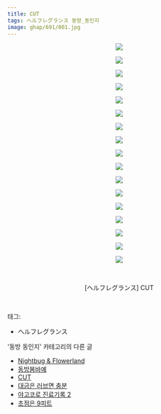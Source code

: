 ```yaml
---
title: CUT
tags: ヘルフレグランス 동방_동인지
image: ghap/691/001.jpg
---
```

<div class="article">
<p style="text-align: center; clear: none; float: none;"><img src="{{ site.nasurl }}/ghap/691/001.jpg"/></p>
<p style="text-align: center; clear: none; float: none;"><img src="{{ site.nasurl }}/ghap/691/002.jpg"/></p>
<p style="text-align: center; clear: none; float: none;"><img src="{{ site.nasurl }}/ghap/691/003.jpg"/></p>
<p style="text-align: center; clear: none; float: none;"><img src="{{ site.nasurl }}/ghap/691/004.jpg"/></p>
<p style="text-align: center; clear: none; float: none;"><img src="{{ site.nasurl }}/ghap/691/005.jpg"/></p>
<p style="text-align: center; clear: none; float: none;"><img src="{{ site.nasurl }}/ghap/691/006.jpg"/></p>
<p style="text-align: center; clear: none; float: none;"><img src="{{ site.nasurl }}/ghap/691/007.jpg"/></p>
<p style="text-align: center; clear: none; float: none;"><img src="{{ site.nasurl }}/ghap/691/008.jpg"/></p>
<p style="text-align: center; clear: none; float: none;"><img src="{{ site.nasurl }}/ghap/691/009.jpg"/></p>
<p style="text-align: center; clear: none; float: none;"><img src="{{ site.nasurl }}/ghap/691/010.jpg"/></p>
<p style="text-align: center; clear: none; float: none;"><img src="{{ site.nasurl }}/ghap/691/011.jpg"/></p>
<p style="text-align: center; clear: none; float: none;"><img src="{{ site.nasurl }}/ghap/691/012.jpg"/></p>
<p style="text-align: center; clear: none; float: none;"><img src="{{ site.nasurl }}/ghap/691/013.jpg"/></p>
<p style="text-align: center; clear: none; float: none;"><img src="{{ site.nasurl }}/ghap/691/014.jpg"/></p>
<p style="text-align: center; clear: none; float: none;"><img src="{{ site.nasurl }}/ghap/691/015.jpg"/></p>
<p style="text-align: center; clear: none; float: none;"><img src="{{ site.nasurl }}/ghap/691/016.jpg"/></p>
<p style="text-align: center; clear: none; float: none;"><img src="{{ site.nasurl }}/ghap/691/017.jpg"/></p>
<p style="text-align: center; clear: none; float: none;"><br/></p>
<p style="text-align: center; clear: none; float: none;">[ヘルフレグランス] CUT</p>
<p><br/></p>
</div><div class="tagTrail">
<p>태그: </p>
<ul>
<li>ヘルフレグランス</li>
</ul>
</div><div class="another">
<p>'동방 동인지' 카테고리의 다른 글</p>
<ul>
<li><a href="/2016-07-06-ghap_693">Nightbug &amp; Flowerland</a></li>
<li><a href="/2016-07-05-ghap_692">동방봄바예</a></li>
<li><a href="/2016-07-05-ghap_691">CUT</a></li>
<li><a href="/2016-07-05-ghap_690">대금은 러브면 충분</a></li>
<li><a href="/2016-07-05-ghap_689">야고코로 진료기록 2</a></li>
<li><a href="/2016-07-05-ghap_688">초점은 9피트</a></li>
</ul>
</div><div class="cb_module cb_fluid">
<div class="cb_wrt cb_profile">
</div><!-- commentList close -->
</div>
